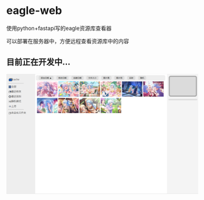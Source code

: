 # eagle-web

使用python+fastapi写的eagle资源库查看器

可以部署在服务器中，方便远程查看资源库中的内容

## 目前正在开发中...

![](README_md_files/70acb3a0-6aa1-11ef-ab5d-fbbbde3a5aa1.jpeg?v=1\&type=image)
